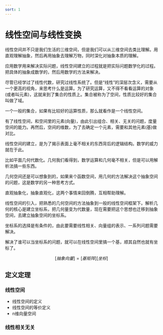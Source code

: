 ```yaml
---
sort: 1
---
```

# 线性空间与线性变换











线性空间并不只是我们生活的三维空间，但是我们可以从三维空间去类比理解。用直观理解抽象，然后再用抽象去理解万物，同时深化对抽象本质的理解。

应用数学用来解决实际问题，线性空间建立的过程就是把实际问题数学化的过程。把具体的抽象成数学的，然后用数学的方法来解决。

尽管已经学过了线性代数，研究过线性系统了。但是“线性”的深层次含义，需要从一个更高的视角，来思考什么是运算。为了研究运算，又不得不看看运算的对象(或者叫元素)，这就来到了集合的性质上。集合被称为了空间，性质比较好的集合叫做了域。

一个一般的集合，如果有比较好的运算性质，那么就看作是一个线性空间。

有了线性空间，和空间里的元素(向量)，由此引出组合、相关、无关的问题，度量空间的能力。再然后，空间的维数，为了去确定一个元素，需要和其他元素(基)做对比。


线性空间的建立，是为了揭示表面上毫不相关的东西背后的逻辑结构。数学的威力就在于此。

比如平面几何代数化。几何我们看得到，数学运算和几何毫不相关，但是可以用解析法搞一些东西。

几何空间还是可以想象到的，如果来个函数空间，用几何的方法解决这个抽象空间的问题，这是数学的另一种思考方式。

直观抽象化，抽象直观化，这两个事情来回倒腾，互相帮助理解。

线性空间的引入，把熟悉的几何空间的方法抽象到一般的线性空间框架下。解析几何的核心是建立坐标系，把几何量变为代数量，现在需要把这个思想也迁移到抽象空间，去建立抽象空间的坐标系。

坐标系的选择是有条件的，由此要需要线性相关、向量组的表示、一系列问题需要解决。

解决了谁可以当坐标系的问题，就可以在线性空间里搞一个基，顺其自然也就有坐标了。

$$ [抽象向量] = [基矩阵][坐标] $$


## 定义定理

### 线性空间

- 线性空间的定义
- 线性空间的等价定义
- n维向量空间


### 线性相关无关



